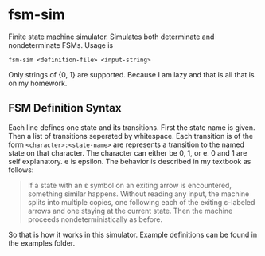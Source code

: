 # fsm-sim
Finite state machine simulator. Simulates both determinate and nondeterminate FSMs. Usage is
```
fsm-sim <definition-file> <input-string>
```
Only strings of {0, 1} are supported. Because I am lazy and that is all that is on my homework.

## FSM Definition Syntax
Each line defines one state and its transitions. First the state name is given. Then a list of transitions seperated by whitespace.
Each transition is of the form `<character>:<state-name>` are represents a transition to the named state on that character. The character
can either be 0, 1, or e. 0 and 1 are self explanatory. e is epsilon. The behavior is described in my textbook as follows:
>If a state with an ε symbol on an exiting arrow is encountered, something
>similar happens. Without reading any input, the machine splits into multiple
>copies, one following each of the exiting ε-labeled arrows and one staying at the
>current state. Then the machine proceeds nondeterministically as before.

So that is how it works in this simulator. Example definitions can be found in the examples folder.